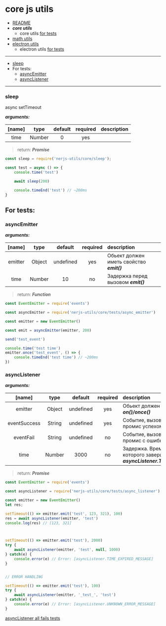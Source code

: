 # core js utils

- [README](../README.md)
- __***core utils***__
  - core utils [for tests](#for-tests) 
- [math utils](./math.md#math-js-utils)  
- [electron utils](./electron.md#electron-utils) 
  - electron utils [for tests](./electron.md#for-tests) 

***


- [sleep](#sleep)
- For tests:
  - [asyncEmitter](#asyncEmitter)
  - [asyncListener](#asyncListener)

***


### sleep 

async setTimeout

***arguments:***

| [name] | type | default | required | description | 
| :--: | :--: | :--:| :--: | :-- | 
| time | Number | 0 | yes | |


> return: ***Promise***

```js
const sleep = require('nerjs-utils/core/sleep');

const test = async () => {
    console.time('test')

    await sleep(200)

    console.timeEnd('test') // ~200ms
}
```


## For tests:

### asyncEmitter 

***arguments:***

| [name] | type | default | required | description | 
| :--: | :--: | :--:| :--: | :-- | 
| emitter | Object | undefined | yes | Обьект должен иметь свойство ***emit()*** | 
| time | Number | 10 | no | Задержка перед вызовом ***emit()*** | 

> return: ***Function***

```js
const EventEmitter = require('events')

const asyncEmitter = require('nerjs-utils/core/tests/async_emitter')

const emitter = new EventEmitter()

const emit = asyncEmitter(emitter, 200)

send('test_event')

console.time('test time')
emitter.once('test_event', () => {
    console.timeEnd('test time') // ~200ms
})


```


### asyncListener

***arguments:***

| [name] | type | default | required | description | 
| :--: | :--: | :--:| :--: | :-- | 
| emitter | Object | undefined | yes | Обьект должен иметь свойства ***on()/once()*** | 
| eventSuccess | String | undefined | yes | Событие, вызов которого завершает промис успехом | 
| eventFail | String | undefined | no |  Событие, вызов которого завершает промис с ошибкой | 
| time | Number | 3000 | no | Задержка. Время, по истечению которого завершает промис с ошибкой ***asyncListener.TIME_EXPIRED_MESSAGE*** | 

> return: ***Promise*** 


```js
const EventEmitter = require('events')

const asyncListener = require('nerjs-utils/core/tests/async_listener') 

const emitter = new EventEmitter()
let res;

setTimeout(() => emitter.emit('test', 123, 321), 100) 
res = await asyncListener(emitter, 'test')
console.log(res) // [123, 321]



setTimeout(() => emitter.emit('test'), 2000) 
try {
    await asyncListener(emitter, 'test', null, 1000)
} catch(e) {
    console.error(e) // Error: [asyncListener.TIME_EXPIRED_MESSAGE]
} 


// ERROR HANDLING

setTimeout(() => emitter.emit('test'), 100) 
try {
    await asyncListener(emitter, '_test_', 'test')
} catch(e) {
    console.error(e) // Error: [asyncListener.UNKNOWN_ERROR_MESSAGE]
} 
``` 

[asyncListener all fails tests](https://github.com/nerjs/nerjs-utils/blob/3efd3757ae19ca0740db89c94cfb073f17b76ebd/__tests__/core/async_listener.test.js#L21)